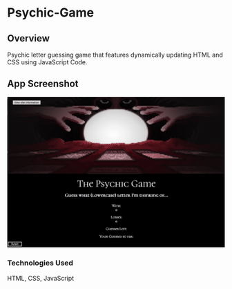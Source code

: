 # Psychic-Game
## Overview
Psychic letter guessing game that features dynamically updating HTML and CSS using JavaScript Code.

## App Screenshot
![Screenshot](psychic.png)

### Technologies Used
HTML, CSS, JavaScript

